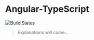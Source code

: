 Angular-TypeScript
==================

[![Build Status](https://travis-ci.org/ulfryk/angular-typescript.svg)](https://travis-ci.org/ulfryk/angular-typescript)

> Explanations will come…

